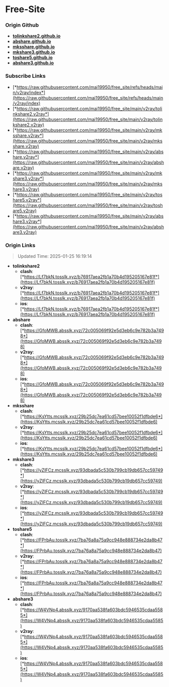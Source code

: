 # Free-Site

### Origin Github

- [**tolinkshare2.github.io**](https://github.com/tolinkshare2/tolinkshare2.github.io)
- [**abshare.github.io**](https://github.com/abshare/abshare.github.io)
- [**mksshare.github.io**](https://github.com/mksshare/mksshare.github.io)
- [**mkshare3.github.io**](https://github.com/mkshare3/mkshare3.github.io)
- [**toshare5.github.io**](https://github.com/toshare5/toshare5.github.io)
- [**abshare3.github.io**](https://github.com/abshare3/abshare3.github.io)

### Subscribe Links

- [*https://raw.githubusercontent.com/mai19950/free_site/refs/heads/main/v2ray/index*](https://raw.githubusercontent.com/mai19950/free_site/refs/heads/main/v2ray/index)
- [*https://raw.githubusercontent.com/mai19950/free_site/main/v2ray/tolinkshare2.v2ray*](https://raw.githubusercontent.com/mai19950/free_site/main/v2ray/tolinkshare2.v2ray)
- [*https://raw.githubusercontent.com/mai19950/free_site/main/v2ray/mksshare.v2ray*](https://raw.githubusercontent.com/mai19950/free_site/main/v2ray/mksshare.v2ray)
- [*https://raw.githubusercontent.com/mai19950/free_site/main/v2ray/abshare.v2ray*](https://raw.githubusercontent.com/mai19950/free_site/main/v2ray/abshare.v2ray)
- [*https://raw.githubusercontent.com/mai19950/free_site/main/v2ray/mkshare3.v2ray*](https://raw.githubusercontent.com/mai19950/free_site/main/v2ray/mkshare3.v2ray)
- [*https://raw.githubusercontent.com/mai19950/free_site/main/v2ray/toshare5.v2ray*](https://raw.githubusercontent.com/mai19950/free_site/main/v2ray/toshare5.v2ray)
- [*https://raw.githubusercontent.com/mai19950/free_site/main/v2ray/abshare3.v2ray*](https://raw.githubusercontent.com/mai19950/free_site/main/v2ray/abshare3.v2ray)

### Origin Links

> Updated Time: 2025-01-25 16:19:14

- **tolinkshare2**
  - **clash**: [*https://Lf7bkN.tosslk.xyz/b76917aea2fb1a70b4d195205167e81f*](https://Lf7bkN.tosslk.xyz/b76917aea2fb1a70b4d195205167e81f)
  - **v2ray**: [*https://Lf7bkN.tosslk.xyz/b76917aea2fb1a70b4d195205167e81f*](https://Lf7bkN.tosslk.xyz/b76917aea2fb1a70b4d195205167e81f)
  - **ios**: [*https://Lf7bkN.tosslk.xyz/b76917aea2fb1a70b4d195205167e81f*](https://Lf7bkN.tosslk.xyz/b76917aea2fb1a70b4d195205167e81f)
- **abshare**
  - **clash**: [*https://GfoMWB.absslk.xyz/72c005069f92e5d3eb6c9e782b3a7498*](https://GfoMWB.absslk.xyz/72c005069f92e5d3eb6c9e782b3a7498)
  - **v2ray**: [*https://GfoMWB.absslk.xyz/72c005069f92e5d3eb6c9e782b3a7498*](https://GfoMWB.absslk.xyz/72c005069f92e5d3eb6c9e782b3a7498)
  - **ios**: [*https://GfoMWB.absslk.xyz/72c005069f92e5d3eb6c9e782b3a7498*](https://GfoMWB.absslk.xyz/72c005069f92e5d3eb6c9e782b3a7498)
- **mksshare**
  - **clash**: [*https://KsYtts.mcsslk.xyz/29b25dc7ea61cd57bee10052f1dfbde6*](https://KsYtts.mcsslk.xyz/29b25dc7ea61cd57bee10052f1dfbde6)
  - **v2ray**: [*https://KsYtts.mcsslk.xyz/29b25dc7ea61cd57bee10052f1dfbde6*](https://KsYtts.mcsslk.xyz/29b25dc7ea61cd57bee10052f1dfbde6)
  - **ios**: [*https://KsYtts.mcsslk.xyz/29b25dc7ea61cd57bee10052f1dfbde6*](https://KsYtts.mcsslk.xyz/29b25dc7ea61cd57bee10052f1dfbde6)
- **mkshare3**
  - **clash**: [*https://yZlFCz.mcsslk.xyz/93dbada5c530b799cb19db657cc59749*](https://yZlFCz.mcsslk.xyz/93dbada5c530b799cb19db657cc59749)
  - **v2ray**: [*https://yZlFCz.mcsslk.xyz/93dbada5c530b799cb19db657cc59749*](https://yZlFCz.mcsslk.xyz/93dbada5c530b799cb19db657cc59749)
  - **ios**: [*https://yZlFCz.mcsslk.xyz/93dbada5c530b799cb19db657cc59749*](https://yZlFCz.mcsslk.xyz/93dbada5c530b799cb19db657cc59749)
- **toshare5**
  - **clash**: [*https://FPrbAu.tosslk.xyz/7ba76a8a75a9cc948e888734e2da8b47*](https://FPrbAu.tosslk.xyz/7ba76a8a75a9cc948e888734e2da8b47)
  - **v2ray**: [*https://FPrbAu.tosslk.xyz/7ba76a8a75a9cc948e888734e2da8b47*](https://FPrbAu.tosslk.xyz/7ba76a8a75a9cc948e888734e2da8b47)
  - **ios**: [*https://FPrbAu.tosslk.xyz/7ba76a8a75a9cc948e888734e2da8b47*](https://FPrbAu.tosslk.xyz/7ba76a8a75a9cc948e888734e2da8b47)
- **abshare3**
  - **clash**: [*https://W4VNp4.absslk.xyz/9170aa538fa603bdc5946535cdaa5585*](https://W4VNp4.absslk.xyz/9170aa538fa603bdc5946535cdaa5585)
  - **v2ray**: [*https://W4VNp4.absslk.xyz/9170aa538fa603bdc5946535cdaa5585*](https://W4VNp4.absslk.xyz/9170aa538fa603bdc5946535cdaa5585)
  - **ios**: [*https://W4VNp4.absslk.xyz/9170aa538fa603bdc5946535cdaa5585*](https://W4VNp4.absslk.xyz/9170aa538fa603bdc5946535cdaa5585)
